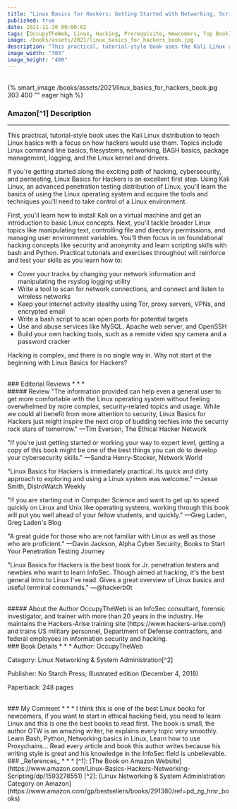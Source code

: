 ```yaml
---
title: "Linux Basics for Hackers: Getting Started with Networking, Scripting, and Security in Kali"
published: true
date: 2021-11-30 00:00:02
tags: [OccupyTheWeb, Linux, Hacking, Prerequisite, Newcomers, Top Book]
image: /books/assets/2021/linux_basics_for_hackers_book.jpg
description: "This practical, tutorial-style book uses the Kali Linux distribution to teach Linux basics with a focus on how hackers would use them. Topics include Linux command line basics, filesystems, networking, BASH basics, package management, logging, and the Linux kernel and drivers."
image_width: "303"
image_height: "400"
---
```


<br>
{% smart_image /books/assets/2021/linux_basics_for_hackers_book.jpg 303 400 "" eager high %}
<br>

### Amazon[^1] Description
* * *
This practical, tutorial-style book uses the Kali Linux distribution to teach Linux basics with a focus on how hackers would use them. Topics include Linux command line basics, filesystems, networking, BASH basics, package management, logging, and the Linux kernel and drivers.

If you're getting started along the exciting path of hacking, cybersecurity, and pentesting, Linux Basics for Hackers is an excellent first step. Using Kali Linux, an advanced penetration testing distribution of Linux, you'll learn the basics of using the Linux operating system and acquire the tools and techniques you'll need to take control of a Linux environment.

First, you'll learn how to install Kali on a virtual machine and get an introduction to basic Linux concepts. Next, you'll tackle broader Linux topics like manipulating text, controlling file and directory permissions, and managing user environment variables. You'll then focus in on foundational hacking concepts like security and anonymity and learn scripting skills with bash and Python. Practical tutorials and exercises throughout will reinforce and test your skills as you learn how to:

- Cover your tracks by changing your network information and manipulating the rsyslog logging utility
- Write a tool to scan for network connections, and connect and listen to wireless networks
- Keep your internet activity stealthy using Tor, proxy servers, VPNs, and encrypted email
- Write a bash script to scan open ports for potential targets
- Use and abuse services like MySQL, Apache web server, and OpenSSH
- Build your own hacking tools, such as a remote video spy camera and a password cracker

Hacking is complex, and there is no single way in. Why not start at the beginning with Linux Basics for Hackers?

<br>
### Editorial Reviews
* * *
<br>
##### Review
"The information provided can help even a general user to get more comfortable with the Linux operating system without feeling overwhelmed by more complex, security-related topics and usage. While we could all benefit from more attention to security, Linux Basics for Hackers just might inspire the next crop of budding techies into the security rock stars of tomorrow."
—Tim Everson, The Ethical Hacker Network

"If you're just getting started or working your way to expert level, getting a copy of this book might be one of the best things you can do to develop your cybersecurity skills."
—Sandra Henry-Stocker, Network World

"Linux Basics for Hackers is immediately practical. Its quick and dirty approach to exploring and using a Linux system was welcome."
—Jesse Smith, DistroWatch Weekly

"If you are starting out in Computer Science and want to get up to speed quickly on Linux and Unix like operating systems, working through this book will put you well ahead of your fellow students, and quickly."
—Greg Laden, Greg Laden's Blog

"A great guide for those who are not familiar with Linux as well as those who are proficient."
—Davin Jackson, Alpha Cyber Security, Books to Start Your Penetration Testing Journey

"Linux Basics for Hackers is the best book for Jr. penetration testers and newbies who want to learn InfoSec. Though aimed at hacking, it's the best general intro to Linux I've read. Gives a great overview of Linux basics and useful terminal commands."
—@hackerb0t

<br>
##### About the Author
OccupyTheWeb is an InfoSec consultant, forensic investigator, and trainer with more than 20 years in the industry. He maintains the Hackers-Arise training site (https://www.hackers-arise.com/) and trains US military personnel, Department of Defense contractors, and federal employees in information security and hacking.

<br>
### Book Details
* * *
Author: OccupyTheWeb

Category: Linux Networking & System Administration[^2]

Publisher: No Starch Press; Illustrated edition (December 4, 2018)

Paperback: 248 pages

<br>
### My Comment
* * *
I think this is one of the best Linux books for newcomers, if you want to start in ethical hacking field, you need to learn Linux and this is one the best books to read first. The book is small, the author OTW is an amazing writer, he explains every topic very smoothly. Learn Bash, Python, Networking basics in Linux, Learn how to use Proxychains...
Read every article and book this author writes because his writing style is great and his knowledge in the InfoSec field is unbelievable.

<br>
### _References_
* * *
[^1]: [The Book on Amazon Website](https://www.amazon.com/Linux-Basics-Hackers-Networking-Scripting/dp/1593278551)
[^2]: [Linux Networking & System Administration Category on Amazon](https://www.amazon.com/gp/bestsellers/books/291380/ref=pd_zg_hrsr_books)
